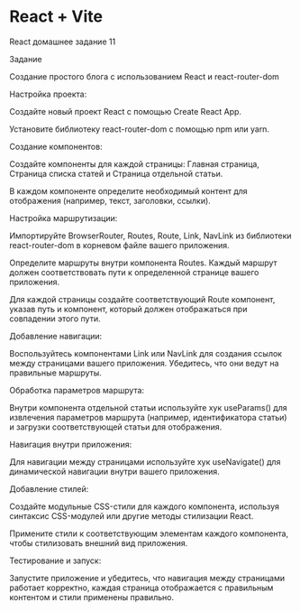# React + Vite

React домашнее задание 11

Задание

Создание простого блога с использованием React и react-router-dom

Настройка проекта:

Создайте новый проект React с помощью Create React App.

Установите библиотеку react-router-dom с помощью npm или yarn.

Создание компонентов:

Создайте компоненты для каждой страницы: Главная страница, Страница списка статей и Страница отдельной статьи.

В каждом компоненте определите необходимый контент для отображения (например, текст, заголовки, ссылки).

Настройка маршрутизации:

Импортируйте BrowserRouter, Routes, Route, Link, NavLink из библиотеки react-router-dom в корневом файле вашего приложения.

Определите маршруты внутри компонента Routes. Каждый маршрут должен соответствовать пути к определенной странице вашего приложения.

Для каждой страницы создайте соответствующий Route компонент, указав путь и компонент, который должен отображаться при совпадении этого пути.

Добавление навигации:

Воспользуйтесь компонентами Link или NavLink для создания ссылок между страницами вашего приложения. Убедитесь, что они ведут на правильные маршруты.

Обработка параметров маршрута:

Внутри компонента отдельной статьи используйте хук useParams() для извлечения параметров маршрута (например, идентификатора статьи) и загрузки соответствующей статьи для отображения.

Навигация внутри приложения:

Для навигации между страницами используйте хук useNavigate() для динамической навигации внутри вашего приложения.

Добавление стилей:

Создайте модульные CSS-стили для каждого компонента, используя синтаксис CSS-модулей или другие методы стилизации React.

Примените стили к соответствующим элементам каждого компонента, чтобы стилизовать внешний вид приложения.

Тестирование и запуск:

Запустите приложение и убедитесь, что навигация между страницами работает корректно, каждая страница отображается с правильным контентом и стили применены правильно.